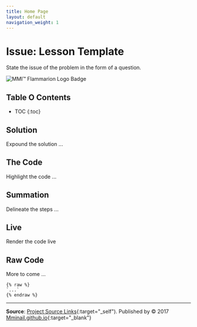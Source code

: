 ```yaml
---
title: Home Page
layout: default
navigation_weight: 1
---
```

# Issue: Lesson Template

State the issue of the problem in the form of a question.

![MMI™ Flammarion Logo Badge](../assets/ico/ms-icon-70x70.png)

## Table O Contents

- TOC
{:toc}

## Solution

Expound the solution ...

## The Code

Highlight the code ...

## Summation

Delineate the steps ...

## Live

Render the code live

## Raw Code

More to come ...

```liquid
{% raw %}
`...`
{% endraw %}
```

***

**Source**: [Project Source Links](https://rwebaz.github.io/Markdown-Lessons-Project/pages/Source-Links.html){:target="_self"). Published by © 2017 [Mminail.github.io](https://mminail.github.io/){:target="_blank"}